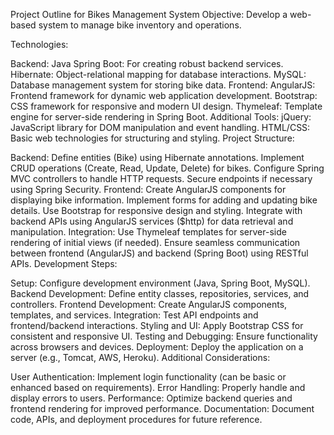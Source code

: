 Project Outline for Bikes Management System
Objective: Develop a web-based system to manage bike inventory and operations.

Technologies:

Backend:
Java Spring Boot: For creating robust backend services.
Hibernate: Object-relational mapping for database interactions.
MySQL: Database management system for storing bike data.
Frontend:
AngularJS: Frontend framework for dynamic web application development.
Bootstrap: CSS framework for responsive and modern UI design.
Thymeleaf: Template engine for server-side rendering in Spring Boot.
Additional Tools:
jQuery: JavaScript library for DOM manipulation and event handling.
HTML/CSS: Basic web technologies for structuring and styling.
Project Structure:

Backend:
Define entities (Bike) using Hibernate annotations.
Implement CRUD operations (Create, Read, Update, Delete) for bikes.
Configure Spring MVC controllers to handle HTTP requests.
Secure endpoints if necessary using Spring Security.
Frontend:
Create AngularJS components for displaying bike information.
Implement forms for adding and updating bike details.
Use Bootstrap for responsive design and styling.
Integrate with backend APIs using AngularJS services ($http) for data retrieval and manipulation.
Integration:
Use Thymeleaf templates for server-side rendering of initial views (if needed).
Ensure seamless communication between frontend (AngularJS) and backend (Spring Boot) using RESTful APIs.
Development Steps:

Setup: Configure development environment (Java, Spring Boot, MySQL).
Backend Development: Define entity classes, repositories, services, and controllers.
Frontend Development: Create AngularJS components, templates, and services.
Integration: Test API endpoints and frontend/backend interactions.
Styling and UI: Apply Bootstrap CSS for consistent and responsive UI.
Testing and Debugging: Ensure functionality across browsers and devices.
Deployment: Deploy the application on a server (e.g., Tomcat, AWS, Heroku).
Additional Considerations:

User Authentication: Implement login functionality (can be basic or enhanced based on requirements).
Error Handling: Properly handle and display errors to users.
Performance: Optimize backend queries and frontend rendering for improved performance.
Documentation: Document code, APIs, and deployment procedures for future reference.
